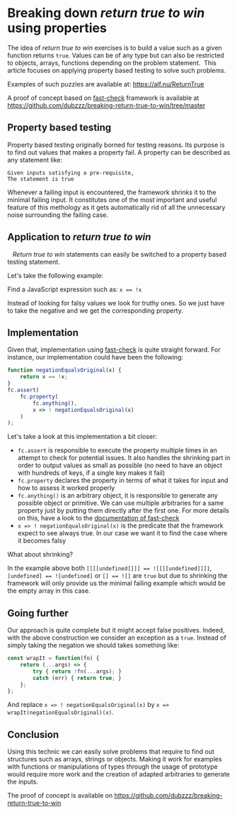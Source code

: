 # Breaking down *return true to win* using properties

The idea of *return true to win* exercises is to build a value such as a given function returns `true`. Values can be of any type but can also be restricted to objects, arrays, functions depending on the problem statement. 
This article focuses on applying property based testing to solve such problems.

Examples of such puzzles are available at: https://alf.nu/ReturnTrue

A proof of concept based on [fast-check](https://github.com/dubzzz/fast-check) framework is available at https://github.com/dubzzz/breaking-return-true-to-win/tree/master

## Property based testing

Property based testing originally borned for testing reasons. Its purpose is to find out values that makes a property fail. A property can be described as any statement like:

    Given inputs satisfying a pre-requisite,
    The statement is true

Whenever a failing input is encountered, the framework shrinks it to the minimal failing input. It constitutes one of the most important and useful feature of this methology as it gets automatically rid of all the unnecessary noise surrounding the failing case.

## Application to *return true to win*
  
*Return true to win* statements can easily be switched to a property based testing statement.

Let's take the following example:

Find a JavaScript expression such as: `x == !x`

Instead of looking for falsy values we look for truthy ones. So we just have to take the negative and we get the corresponding property.

## Implementation

Given that, implementation using [fast-check](https://github.com/dubzzz/fast-check) is quite straight forward. For instance, our implementation could have been the following:

```js
function negationEqualsOriginal(x) {
    return x == !x;
}
fc.assert(
    fc.property(
        fc.anything(),
        x => ! negationEqualsOriginal(x)
    )
);
```

Let's take a look at this implementation a bit closer:
- `fc.assert` is responsible to execute the property multiple times in an attempt to check for potential issues. It also handles the shrinking part in order to output values as small as possible (no need to have an object with hundreds of keys, if a single key makes it fail)
- `fc.property` declares the property in terms of what it takes for input and how to assess it worked properly
- `fc.anything()` is an arbitrary object, it is responsible to generate any possible object or primitive. We can use multiple arbitraries for a same property just by putting them directly after the first one. For more details on this, have a look to the [documentation of fast-check](https://github.com/dubzzz/fast-check/blob/master/README.md)
- `x => ! negationEqualsOriginal(x)` is the predicate that the framework expect to see always true. In our case we want it to find the case where it becomes falsy

What about shrinking?

In the example above both `[[[[undefined]]]] == ![[[[undefined]]]]`, `[undefined] == ![undefined]` or `[] == ![]` are `true` but due to shrinking the framework will only provide us the minimal failing example which would be the empty array in this case.

## Going further

Our approach is quite complete but it might accept false positives. Indeed, with the above construction we consider an exception as a `true`. Instead of simply taking the negation we should takes something like:

```js
const wrapIt = function(fn) {
    return (...args) => {
        try { return !fn(...args); }
        catch (err) { return true; }
    };
};
```

And replace `x => ! negationEqualsOriginal(x)` by `x => wrapIt(negationEqualsOriginal)(x)`.

## Conclusion

Using this technic we can easily solve problems that require to find out structures such as arrays, strings or objects. Making it work for examples with functions or manipulations of types through the usage of prototype would require more work and the creation of adapted arbitraries to generate the inputs.

The proof of concept is available on https://github.com/dubzzz/breaking-return-true-to-win
